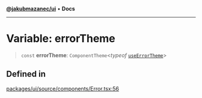 [**@jakubmazanec/ui**](../README.md) • **Docs**

---

# Variable: errorTheme

> `const` **errorTheme**: `ComponentTheme`\<_typeof_
> [`useErrorTheme`](../functions/useErrorTheme.md)\>

## Defined in

[packages/ui/source/components/Error.tsx:56](https://github.com/jakubmazanec/tools/blob/29163046acd1da0224b08fd05ca40f385e9ab4e5/packages/ui/source/components/Error.tsx#L56)
